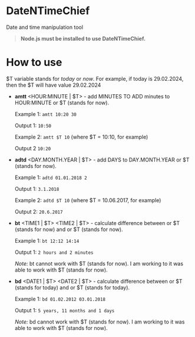 # DateNTimeChief
Date and time manipulation tool

> **Node.js must be installed to use DateNTimeChief.**

# How to use

$T variable stands for _today_ or _now_. For example, if today is 29.02.2024, then the $T will have value 29.02.2024

* **amtt** <HOUR:MINUTE | $T> <MINUTES TO ADD> - add MINUTES TO ADD minutes to HOUR:MINUTE or $T (stands for now).
  
  Example 1: `amtt 10:20 30`
  
  Output 1: `10:50`

  Example 2: `amtt $T 10` (where $T = 10:10, for example)

  Output 2 `10:20`
* **adtd** <DAY.MONTH.YEAR | $T> <DAYS> - add DAYS to DAY.MONTH.YEAR or $T (stands for now).

  Example 1: `adtd 01.01.2018 2`

  Output 1: `3.1.2018`

  Example 2: `adtd $T 10` (where $T = 10.06.2017, for example)

  Output 2: `20.6.2017`
* **bt** <TIME1 | $T> <TIME2 | $T> - calculate difference between <TIME1> or $T (stands for now) and <TIME2> or $T (stands for now).

  Example 1: `bt 12:12 14:14`

  Output 1: `2 hours and 2 minutes`
  
  _Note:_ bt cannot work with $T (stands for now). I am working to it was able to work with $T (stands for now).
* **bd** <DATE1 | $T> <DATE2 | $T> - calculate difference between <DATE1> or $T (stands for today) and <DATE2> or $T (stands for today).

  Example 1: `bd 01.02.2012 03.01.2018`

  Output 1: `5 years, 11 months and 1 days`

  _Note:_ bd cannot work with $T (stands for now). I am working to it was able to work with $T (stands for now).
